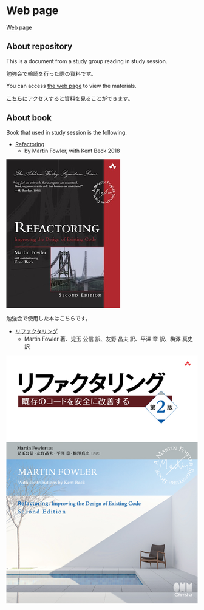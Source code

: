 # Web page

<a href="https://tatsurou-yajima.github.io/refactoring-in-study-session/" target="_blank">Web page</a>

## About repository

This is a document from a study group reading in study session.

勉強会で輪読を行った際の資料です。

You can access <a href="https://tatsurou-yajima.github.io/refactoring-in-study-session/" target="_blank">the web page</a> to view the materials.

<a href="https://tatsurou-yajima.github.io/refactoring-in-study-session/" target="_blank">こちら</a>にアクセスすると資料を見ることができます。

## About book

Book that used in study session is the following.

- <a href="https://martinfowler.com/books/refactoring.html" target="_blank">Refactoring</a>
  - by Martin Fowler, with Kent Beck 2018

![](images/refact2.jpg)

勉強会で使用した本はこちらです。

- <a href="https://www.ohmsha.co.jp/book/9784274224546/" target="_blank">リファクタリング</a>
  - Martin Fowler 著、児玉 公信 訳、友野 晶夫 訳、平澤 章 訳、梅澤 真史 訳

![](images/refactoring.jpg)
